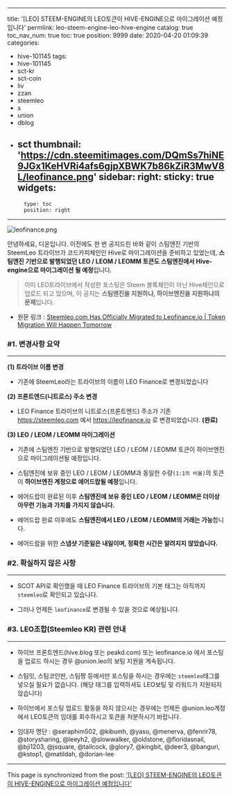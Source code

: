 
---
title: '[LEO] STEEM-ENGINE의 LEO토큰이 HIVE-ENGINE으로 마이그레이션 예정입니다'
permlink: leo-steem-engine-leo-hive-engine
catalog: true
toc_nav_num: true
toc: true
position: 9999
date: 2020-04-20 01:09:39
categories:
- hive-101145
tags:
- hive-101145
- sct-kr
- sct-coin
- liv
- zzan
- steemleo
- s
- union
- dblog
- sct
thumbnail: 'https://cdn.steemitimages.com/DQmSs7hiNE9JGx1KeHVRi4afs6gjpXBWK7b86kZiR3MwV8L/leofinance.png'
sidebar:
    right:
        sticky: true
widgets:
    -
        type: toc
        position: right
---


![leofinance.png](https://cdn.steemitimages.com/DQmSs7hiNE9JGx1KeHVRi4afs6gjpXBWK7b86kZiR3MwV8L/leofinance.png)

안녕하세요, 디온입니다. 이전에도 한 번 공지드린 바와 같이 스팀엔진 기반의 SteemLeo 트라이브가 코드카피체인인 Hive로 마이그레이션을 준비하고 있었는데, **스팀엔진 기반으로 발행되었던 LEO / LEOM / LEOMM 토큰도 스팀엔진에서 Hive-engine으로 마이그레이션 될 예정**입니다.

> 이미 LEO트라이브에서 작성한 포스팅은 Steem 블록체인이 아닌 Hive체인으로 업로드 되고 있으며, 이 공지는 **스팀엔진을 지원하냐, 하이브엔진을 지원하냐의 문제**입니다.


- 원문 링크 : [Steemleo.com Has Officially Migrated to Leofinance.io | Token Migration Will Happen Tomorrow](https://leofinance.io/hive-167922/@steem.leo/steemleo-com-has-officially-migrated-to-leofinance-io-or-token-migration-will-happen-tomorrow)


### #1. 변경사항 요약
---

**(1) 트라이브 이름 변경**

- 기존에 SteemLeo라는 트라이브의 이름이 LEO Finance로 변경되었습니다

**(2) 프론트엔드(니트로스) 주소 변경**

- LEO Finance 트라이브의 니트로스(프론트엔드) 주소가 기존 https://steemleo.com 에서 https://leofinance.io 로 변경되었습니다. **(완료)**


**(3) LEO / LEOM / LEOMM 마이그레이션**

- 기존에 스팀엔진 기반으로 발행되었던 LEO / LEOM / LEOMM 토큰이 하이브엔진으로 마이그레이션될 예정입니다.

- 스팀엔진에 보유 중인 LEO / LEOM / LEOMM과 동일한 수량`(1:1의 비율)`의 토큰이 **하이브엔진 계정으로 에어드랍될 예정**입니다.

- 에어드랍이 완료된 이후 **스팀엔진에 보유 중인 LEO / LEOM / LEOMM은 더이상 아무런 기능과 가치를 가지지 않습니다.**

- 에어드랍 완료 이후에도 **스팀엔진에서 LEO / LEOM / LEOMM의 거래는 가능**합니다.

- 에어드랍을 위한 **스냅샷 기준일은 내일이며, 정확한 시간은 알려지지 않았습니다.**

### #2. 확실하지 않은 사항
---

- SCOT API로 확인했을 때 LEO Finance 트라이브의 기본 태그는 아직까지 `steemleo`로 확인되고 있습니다.

- 그러나 언제든 `leofinance`로 변경될 수 있을 것으로 예상됩니다.

### #3. LEO조합(Steemleo KR) 관련 안내
---

- 하이브 프론트엔드(hive.blog 또는 peakd.com) 또는 leofinance.io 에서 포스팅을 업로드 하시는 경우 @union.leo의 보팅 지원을 계속됩니다.

- 스팀잇, 스팀코인판, 스팀짱 등에서만 포스팅을 하시는 경우에는 `steemleo`태그를 넣으실 필요가 없습니다. (해당 태그를 입력하셔도 LEO보팅 및 리워드가 지원되지 않습니다)

- 하이브에서 포스팅 업로드 활동을 하지 않으시는 경우에는 언제든 @union.leo계정에서 LEO토큰의 임대를 회수하시고 토큰을 처분하시기 바랍니다.

- 임대자 명단 : @seraphim502, @kibumh, @yasu, @menerva, @fenrir78, @storysharing, @leeyh2, @slowwalker, @oldstone, @floridasnail, @bji1203, @jsquare, @tailcock, @glory7, @kingbit, @deer3, @banguri, @kstop1, @matildah, @dorian-lee

- - -

This page is synchronized from the post: ['[LEO] STEEM-ENGINE의 LEO토큰이 HIVE-ENGINE으로 마이그레이션 예정입니다'](https://steemit.com/@donekim/leo-steem-engine-leo-hive-engine)
